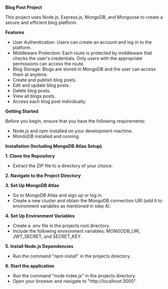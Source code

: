 **Blog Post Project**

This project uses Node.js, Express.js, MongoDB, and Mongoose to create a secure and efficient blog platform.

**Features**

- User Authentication: Users can create an account and log in to the platform.
- Middleware Protection: Each route is protected by middleware that checks the user's credentials. Only users with the appropriate permissions can access the route.
- Blog Storage: Blogs are stored in MongoDB and the user can access them at anytime.
- Create and publish blog posts.
- Edit and update blog posts.
- Delete blog posts.
- View all blogs posts.
- Access each blog post individually.

**Getting Started**

Before you begin, ensure that you have the following requirements:

- Node.js and npm installed on your development machine.
- MondoDB installed and running.

**Installation (Including MongoDB Atlas Setup)**

**1. Clone the Repository**
  - Extract the ZIP file to a directory of your choice.

**2. Navigate to the Project Directory**

**3. Set Up MongoDB Atlas**
  - Go to MongoDB Atlas and sign up or log in.
  - Create a new cluster and obtain the MongoDB connection URI (add it to environment variables as mentioned in step 4).

**4. Set Up Environment Variables**
  - Create a .env file in the projects root directory.
  - Include the following environment variables: MONGODB_URI, JWT_SECRET, and SECRET_KEY.

**5. Install Node.js Dependencies**
  - Run the command "npm install" in the projects directory.

**6. Start the application**
  - Run the command "node index.js" in the projects directory.
  - Open your browser and navigate to "http://localhost:3000".
